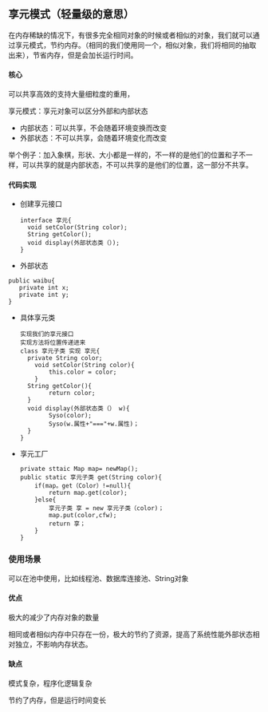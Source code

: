 ## 享元模式（轻量级的意思）

在内存稀缺的情况下，有很多完全相同对象的时候或者相似的对象，我们就可以通过享元模式，节约内存。（相同的我们使用同一个，相似对象，我们将相同的抽取出来），节省内存，但是会加长运行时间。

 #### 核心

可以共享高效的支持大量细粒度的重用，

享元模式：享元对象可以区分外部和内部状态

- 内部状态：可以共享，不会随着环境变换而改变
- 外部状态：不可以共享，会随着环境变化而改变

举个例子：加入象棋，形状、大小都是一样的，不一样的是他们的位置和子不一样，可以共享的就是内部状态，不可以共享的是他们的位置，这一部分不共享。



#### 代码实现

- 创建享元接口

  ```
  interface 享元{
  	void setColor(String color);
  	String getColor();
  	void display(外部状态类（）);
  }
  ```

  

-  外部状态

  ```
  public waibu{
     private int x;
  	 private int y;
  }
  ```

  

- 具体享元类

  ```
  实现我们的享元接口
  实现方法将位置传递进来
  class 享元子类 实现 享元{
  	private String color;
      void setColor(String color){
          this.color = color;
      }
  	String getColor(){
          return color;
  	}
  	void display(外部状态类（） w){
          Syso(color);
          Syso(w.属性+"==="+w.属性)；
  	}
  }
  ```

  

- 享元工厂

  ```
  private sttaic Map map= newMap();
  public static 享元子类 get(String color){
      if(map。get（Color）!=null){
          return map.get(color);
      }else{
          享元子类 享 = new 享元子类（color)；
          map.put(color,cfw);
          return 享；
      }
  }
  ```

  

### 使用场景

可以在池中使用，比如线程池、数据库连接池、String对象



#### 优点

极大的减少了内存对象的数量

相同或者相似内存中只存在一份，极大的节约了资源，提高了系统性能外部状态相对独立，不影响内存状态。



#### 缺点

模式复杂，程序化逻辑复杂

节约了内存，但是运行时间变长

